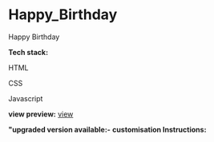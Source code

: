# Happy_Birthday
Happy Birthday

**Tech stack:** 

HTML

CSS

Javascript 

**view preview:**
[view](https://happybirthdaytrishka.verce.app)

**"upgraded version available:-**
**customisation Instructions:**